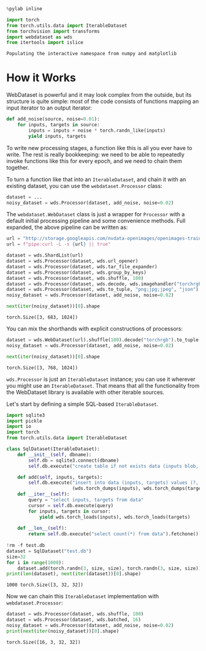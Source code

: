```python
%pylab inline

import torch
from torch.utils.data import IterableDataset
from torchvision import transforms
import webdataset as wds
from itertools import islice
```

    Populating the interactive namespace from numpy and matplotlib


# How it Works

WebDataset is powerful and it may look complex from the outside, but its structure is quite simple: most of
the code consists of functions mapping an input iterator to an output iterator:


```python
def add_noise(source, noise=0.01):
    for inputs, targets in source:
        inputs = inputs + noise * torch.randn_like(inputs)
        yield inputs, targets
```

To write new processing stages, a function like this is all you ever have to write. 
The rest is really bookkeeping: we need to be able
to repeatedly invoke functions like this for every epoch, and we need to chain them together.

To turn a function like that into an `IterableDataset`, and chain it with an existing dataset, you can use the `webdataset.Processor` class:


```python
dataset = ...
noisy_dataset = wds.Processor(dataset, add_noise, noise=0.02)
```

The `webdataset.WebDataset` class is just a wrapper for `Processor` with a default initial processing pipeline and some convenience methods.  Full expanded, the above pipeline can be written as:


```python
url = "http://storage.googleapis.com/nvdata-openimages/openimages-train-000000.tar"
url = f"pipe:curl -L -s {url} || true"
```


```python
dataset = wds.ShardList(url)
dataset = wds.Processor(dataset, wds.url_opener)
dataset = wds.Processor(dataset, wds.tar_file_expander)
dataset = wds.Processor(dataset, wds.group_by_keys)
dataset = wds.Processor(dataset, wds.shuffle, 100)
dataset = wds.Processor(dataset, wds.decode, wds.imagehandler("torchrgb"))
dataset = wds.Processor(dataset, wds.to_tuple, "png;jpg;jpeg", "json")
noisy_dataset = wds.Processor(dataset, add_noise, noise=0.02)

next(iter(noisy_dataset))[0].shape
```




    torch.Size([3, 683, 1024])



You can mix the shorthands with explicit constructions of processors:


```python
dataset = wds.WebDataset(url).shuffle(100).decode("torchrgb").to_tuple("png;jpg;jpeg", "json")
noisy_dataset = wds.Processor(dataset, add_noise, noise=0.02)

next(iter(noisy_dataset))[0].shape
```




    torch.Size([3, 768, 1024])



`wds.Processor` is just an `IterableDataset` instance; you can use it wherever you might use an `IterableDataset`. That means that all the functionality from the WebDataset library is available with other iterable sources.

Let's start by defining a simple SQL-based `IterableDataset`.


```python
import sqlite3
import pickle
import io
import torch
from torch.utils.data import IterableDataset

class SqlDataset(IterableDataset):
    def __init__(self, dbname):
        self.db = sqlite3.connect(dbname)
        self.db.execute("create table if not exists data (inputs blob, targets blob)")

    def add(self, inputs, targets):
        self.db.execute("insert into data (inputs, targets) values (?, ?)",
                        (wds.torch_dumps(inputs), wds.torch_dumps(targets)))
    def __iter__(self):
        query = "select inputs, targets from data"
        cursor = self.db.execute(query)
        for inputs, targets in cursor:
            yield wds.torch_loads(inputs), wds.torch_loads(targets)
            
    def __len__(self):
        return self.db.execute("select count(*) from data").fetchone()[0]
        
!rm -f test.db
dataset = SqlDataset("test.db")
size=32
for i in range(1000):
    dataset.add(torch.randn(3, size, size), torch.randn(3, size, size))
print(len(dataset), next(iter(dataset))[0].shape)
```

    1000 torch.Size([3, 32, 32])


Now we can chain this `IterableDataset` implementation with `webdataset.Processor`:


```python
dataset = wds.Processor(dataset, wds.shuffle, 100)
dataset = wds.Processor(dataset, wds.batched, 16)
noisy_dataset = wds.Processor(dataset, add_noise, noise=0.02)
print(next(iter(noisy_dataset))[0].shape)
```

    torch.Size([16, 3, 32, 32])

